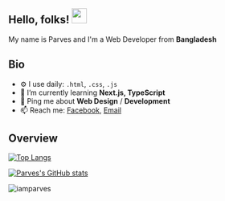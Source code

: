 ## Hello, folks! <img src="https://raw.githubusercontent.com/MartinHeinz/MartinHeinz/master/wave.gif" width="30px">
My name is Parves and I'm a Web Developer from **Bangladesh**
## Bio
- ⚙️ I use daily: `.html`, `.css`, `.js`
- 🌱 I’m currently learning **Next.js, TypeScript**
- 💬 Ping me about **Web Design** / **Development**
- 📫 Reach me: [Facebook](https://www.facebook.com/Iamparves/), [Email](mailto:itzparves@gmail.com/)


## Overview

[![Top Langs](https://github-readme-stats.vercel.app/api/top-langs/?username=iamparves&layout=compact)](https://github.com/iamparves/github-readme-stats)

[![Parves's GitHub stats](https://github-readme-stats.vercel.app/api?username=iamparves&count_private=true&show_icons=true)](https://github.com/iamparves/github-readme-stats)

<p><img align="center" src="https://github-readme-streak-stats.herokuapp.com/?user=iamparves&" alt="iamparves" /></p>
